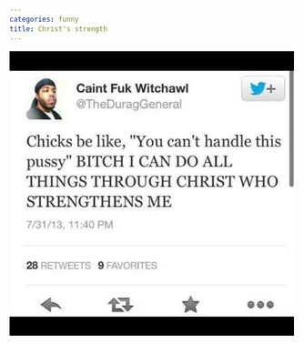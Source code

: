 ```yaml
---
categories: funny
title: Christ's strength
---
```


![christ](https://raw.githubusercontent.com/muneer78/muneer78.github.io/master/images/christ.jpeg)